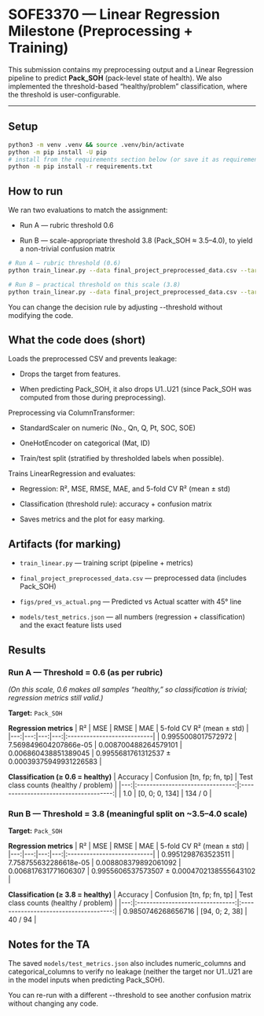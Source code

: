# SOFE3370 — Linear Regression Milestone (Preprocessing + Training)

This submission contains my preprocessing output and a Linear Regression pipeline to predict **Pack_SOH** (pack-level state of health). We also implemented the threshold-based “healthy/problem” classification, where the threshold is user-configurable.

---

## Setup

```bash
python3 -m venv .venv && source .venv/bin/activate
python -m pip install -U pip
# install from the requirements section below (or save it as requirements.txt first)
python -m pip install -r requirements.txt
```

## How to run

We ran two evaluations to match the assignment:

- Run A — rubric threshold 0.6

- Run B — scale-appropriate threshold 3.8 (Pack_SOH ≈ 3.5–4.0), to yield a non-trivial confusion matrix

```bash
# Run A — rubric threshold (0.6)
python train_linear.py --data final_project_preprocessed_data.csv --target Pack_SOH --threshold 0.6

# Run B — practical threshold on this scale (3.8)
python train_linear.py --data final_project_preprocessed_data.csv --target Pack_SOH --threshold 3.8
```

You can change the decision rule by adjusting --threshold <value> without modifying the code.

## What the code does (short)

Loads the preprocessed CSV and prevents leakage:

- Drops the target from features.

- When predicting Pack_SOH, it also drops U1..U21 (since Pack_SOH was computed from those during preprocessing).

Preprocessing via ColumnTransformer:

- StandardScaler on numeric (No., Qn, Q, Pt, SOC, SOE)

- OneHotEncoder on categorical (Mat, ID)

- Train/test split (stratified by thresholded labels when possible).

Trains LinearRegression and evaluates:

- Regression: R², MSE, RMSE, MAE, and 5-fold CV R² (mean ± std)

- Classification (threshold rule): accuracy + confusion matrix

- Saves metrics and the plot for easy marking.

## Artifacts (for marking)

- `train_linear.py` — training script (pipeline + metrics)

- `final_project_preprocessed_data.csv` — preprocessed data (includes Pack_SOH)

- `figs/pred_vs_actual.png` — Predicted vs Actual scatter with 45° line

- `models/test_metrics.json` — all numbers (regression + classification) and the exact feature lists used

## Results

### Run A — Threshold = **0.6** (as per rubric)
*(On this scale, 0.6 makes all samples “healthy,” so classification is trivial; regression metrics still valid.)*

**Target:** `Pack_SOH`

**Regression metrics**
| R² | MSE | RMSE | MAE | 5-fold CV R² (mean ± std) |
|---:|---:|---:|---:|:---------------------------|
| 0.9955008017572972 | 7.569849604207866e-05 | 0.008700488264579101 | 0.006860438851389045 | 0.9955681761312537 ± 0.00039375949931226583 |

**Classification (≥ 0.6 = healthy)**
| Accuracy | Confusion [tn, fp; fn, tp] | Test class counts (healthy / problem) |
|---:|:-------------------------------:|:-------------------------------------:|
| 1.0 | [0, 0; 0, 134] | 134 / 0 |


### Run B — Threshold = **3.8** (meaningful split on ~3.5–4.0 scale)

**Target:** `Pack_SOH`

**Regression metrics**
| R² | MSE | RMSE | MAE | 5-fold CV R² (mean ± std) |
|---:|---:|---:|---:|:---------------------------|
| 0.9951298763523511 | 7.758755632286618e-05 | 0.008808379892061092 | 0.006817631771606307 | 0.9955606537573507 ± 0.0004702138555643102 |

**Classification (≥ 3.8 = healthy)**
| Accuracy | Confusion [tn, fp; fn, tp] | Test class counts (healthy / problem) |
|---:|:-------------------------------:|:-------------------------------------:|
| 0.9850746268656716 | [94, 0; 2, 38] | 40 / 94 |

## Notes for the TA

The saved `models/test_metrics.json` also includes numeric_columns and categorical_columns to verify no leakage (neither the target nor U1..U21 are in the model inputs when predicting Pack_SOH).

You can re-run with a different --threshold to see another confusion matrix without changing any code.

